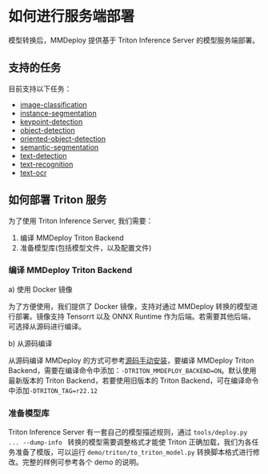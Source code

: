 # 如何进行服务端部署

模型转换后，MMDeploy 提供基于 Triton Inference Server 的模型服务端部署。

## 支持的任务

目前支持以下任务：

- [image-classification](../../../demo/triton/image-classification/README.md)
- [instance-segmentation](../../../demo/triton/instance-segmentation)
- [keypoint-detection](../../../demo/triton/keypoint-detection)
- [object-detection](../../../demo/triton/object-detection)
- [oriented-object-detection](../../../demo/triton/oriented-object-detection)
- [semantic-segmentation](../../../demo/triton/semantic-segmentation)
- [text-detection](../../../demo/triton/text-detection)
- [text-recognition](../../../demo/triton/text-recognition)
- [text-ocr](../../../demo/triton/text-ocr)

## 如何部署 Triton 服务

为了使用 Triton Inference Server, 我们需要：

1. 编译 MMDeploy Triton Backend
2. 准备模型库(包括模型文件，以及配置文件)

### 编译 MMDeploy Triton Backend

a) 使用 Docker 镜像

为了方便使用，我们提供了 Docker 镜像，支持对通过 MMDeploy 转换的模型进行部署。镜像支持 Tensorrt 以及 ONNX Runtime 作为后端。若需要其他后端，可选择从源码进行编译。

b) 从源码编译

从源码编译 MMDeploy 的方式可参考[源码手动安装](../01-how-to-build/build_from_source.md)，要编译 MMDeploy Triton Backend，需要在编译命令中添加：`-DTRITON_MMDEPLOY_BACKEND=ON`。默认使用最新版本的 Triton Backend，若要使用旧版本的 Triton Backend，可在编译命令中添加`-DTRITON_TAG=r22.12`

### 准备模型库

Triton Inference Server 有一套自己的模型描述规则，通过 `tools/deploy.py ... --dump-info ` 转换的模型需要调整格式才能使 Triton 正确加载，我们为各任务准备了模版，可以运行 `demo/triton/to_triton_model.py` 转换脚本格式进行修改。完整的样例可参考各个 demo 的说明。
